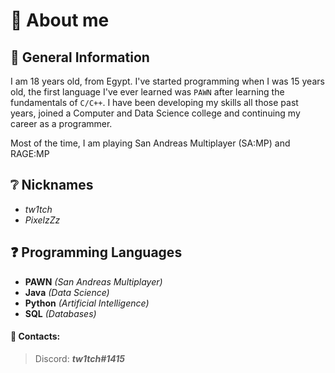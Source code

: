 # 🤠 About me
## 🔳 General Information
I am 18 years old, from Egypt. I've started programming when I was 15 years old, the first language I've ever learned was `PAWN` after learning the fundamentals of `C/C++`. I have been developing my skills all those past years, joined a Computer and Data Science college and continuing my career as a programmer.

Most of the time, I am playing San Andreas Multiplayer (SA:MP) and RAGE:MP
## ❔ Nicknames
- *tw1tch*
- *PixelzZz*

## ❓ Programming Languages
- **PAWN** _(San Andreas Multiplayer)_
- **Java** _(Data Science)_
- **Python** _(Artificial Intelligence)_
- **SQL** _(Databases)_



#### 💬 Contacts:
> Discord: ***tw1tch#1415***
